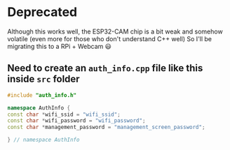 # Deprecated
Although this works well, the ESP32-CAM chip is a bit weak and somehow volatile (even more for those who don't understand C++ well)
So I'll be migrating this to a RPi + Webcam :smiley:

## Need to create an `auth_info.cpp` file like this inside `src` folder

``` c++
#include "auth_info.h"

namespace AuthInfo {
const char *wifi_ssid = "wifi_ssid";
const char *wifi_password = "wifi_password";
const char *management_password = "management_screen_password";

} // namespace AuthInfo

```

